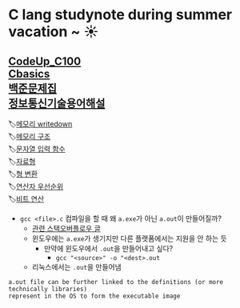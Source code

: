 # C lang studynote during summer vacation ~ ☀️

[CodeUp_C100](https://codeup.kr/problemsetsol.php?psid=23)<br>
[Cbasics](https://opentutorials.org/module/3921/23494)<br>
[백준문제집](https://www.acmicpc.net/workbook/view/2047)<br>
[정보통신기술용어해설](http://www.ktword.co.kr/index.php)
---

🏷️[메모리 writedown](https://github.com/redzzzi/C23summer/blob/main/week5/writedown.md)<br>
🏷️[메모리 구조](http://www.tcpschool.com/c/c_memory_structure)<br>
🏷️[문자열 입력 함수](https://iridescent-zeal.tistory.com/2)<br>
🏷️[자료형](https://github.com/redzzzi/C23summer/blob/main/week2/writedown.md)<br>
🏷️[형 변환](http://www.tcpschool.com/c/c_datatype_typeConversion)<br>
🏷️[연산자 우선순위](https://dojang.io/mod/page/view.php?id=188)<br>
🏷️[비트 연산](http://www.tcpschool.com/c/c_refer_bitCalculation)<br>

- `gcc <file>.c` 컴파일을 할 때 왜 `a.exe`가 아닌 `a.out`이 만들어질까?
    - [관련 스택오버플로우 글](https://stackoverflow.com/questions/47377488/why-i-get-an-a-exe-instead-of-a-out-on-window-c-programming)
    - 윈도우에는 `a.exe`가 생기지만 다른 플랫폼에서는 지원을 안 하는 듯
        - 만약에 윈도우에서 `.out`을 만들어내고 싶다?
            - `gcc "<source>" -o "<dest>.out`
    - 리눅스에서는 `.out`을 만들어냄
```
a.out file can be further linked to the definitions (or more technically libraries)
represent in the OS to form the executable image
```
